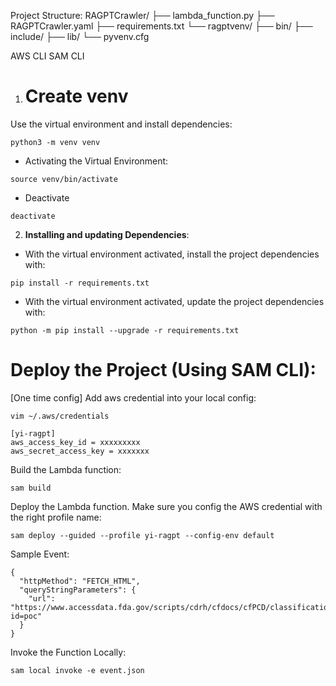 Project Structure:
RAGPTCrawler/
├── lambda_function.py
├── RAGPTCrawler.yaml
├── requirements.txt
└── ragptvenv/
    ├── bin/
    ├── include/
    ├── lib/
    └── pyvenv.cfg

AWS CLI
SAM CLI

1. # Create venv
Use the virtual environment and install dependencies:
```
python3 -m venv venv
```

- Activating the Virtual Environment:
```
source venv/bin/activate
```

- Deactivate
```
deactivate
```

2. **Installing and updating Dependencies**: 
- With the virtual environment activated, install the project dependencies with:
```
pip install -r requirements.txt
```
- With the virtual environment activated, update the project dependencies with:
```
python -m pip install --upgrade -r requirements.txt
```


# Deploy the Project (Using SAM CLI):
[One time config] Add aws credential into your local config:
```
vim ~/.aws/credentials

[yi-ragpt]
aws_access_key_id = xxxxxxxxx
aws_secret_access_key = xxxxxxx
```
Build the Lambda function:
```
sam build
```
Deploy the Lambda function. Make sure you config the AWS credential with the right profile name:
```
sam deploy --guided --profile yi-ragpt --config-env default
```

Sample Event:
```
{
  "httpMethod": "FETCH_HTML",
  "queryStringParameters": {
    "url": "https://www.accessdata.fda.gov/scripts/cdrh/cfdocs/cfPCD/classification.cfm?id=poc"
  }
}
```

Invoke the Function Locally:
```
sam local invoke -e event.json
```